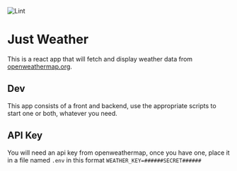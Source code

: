 ![Lint](https://github.com/mgamlem3/just-weather/workflows/Lint/badge.svg)
# Just Weather
This is a react app that will fetch and display weather data from [openweathermap.org](https://openweathermap.org/).

## Dev
This app consists of a front and backend, use the appropriate scripts to start one or both, whatever you need.

## API Key
You will need an api key from openweathermap, once you have one, place it in a file named `.env` in this format `WEATHER_KEY=######SECRET######`

